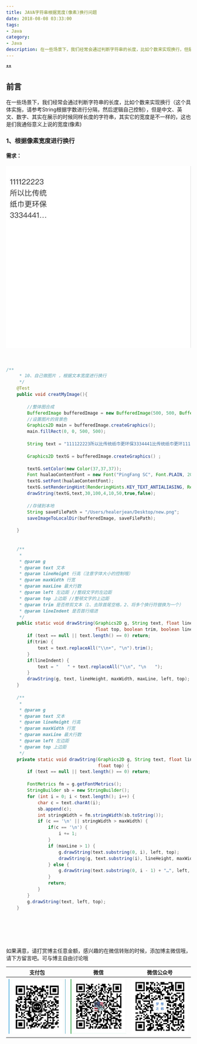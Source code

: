 ```yaml
---
title: JAVA字符串根据宽度(像素)换行问题
date: 2018-08-08 03:33:00
tags: 
- Java
category: 
- Java
description: 在一些场景下，我们经常会通过判断字符串的长度，比如个数来实现换行，但是中文、英文、数字、其实在展示的时候同样长度的字符串，其实它的宽度是不一样的，这也是们我通俗意义上说的宽度(像素)
---
```

<!-- image url 
https://raw.githubusercontent.com/HealerJean/HealerJean.github.io/master/blogImages
　　首行缩进
<font color="red">  </font>
-->
~~**~~
## 前言

在一些场景下，我们经常会通过判断字符串的长度，比如个数来实现换行（这个具体实施，请参考String根据字数进行分隔，然后逻辑自己控制），但是中文、英文、数字、其实在展示的时候同样长度的字符串，其实它的宽度是不一样的，这也是们我通俗意义上说的宽度(像素)

### 1、根据像素宽度进行换行

#### 需求：
 
![WX20181227-185027@2x](https://raw.githubusercontent.com/HealerJean/HealerJean.github.io/master/blogImages/WX20181227-185027@2x.png)




```java


/**
     * 10、自己做图片 ，根据文本宽度进行换行
     */
    @Test
    public void creatMyImage(){

        //整体图合成
        BufferedImage bufferedImage = new BufferedImage(500, 500, BufferedImage.TYPE_INT_RGB);
        //设置图片的背景色
        Graphics2D main = bufferedImage.createGraphics();
        main.fillRect(0, 0, 500, 500);

        String text = "111122223所以比传统纸巾更环保3334441比传统纸巾更环11111111111111122223所以比传统纸巾更环保3334441比传统纸巾更环11111111111111122223所以比传统纸巾更环保3334441比传统纸巾更环11111111111111122223所以比传统纸巾更环保3334441比传统纸巾更环11111111111";

        Graphics2D textG = bufferedImage.createGraphics() ;

        textG.setColor(new Color(37,37,37));
        Font hualaoContentFont = new Font("PingFang SC", Font.PLAIN, 20);
        textG.setFont(hualaoContentFont);
        textG.setRenderingHint(RenderingHints.KEY_TEXT_ANTIALIASING, RenderingHints.VALUE_TEXT_ANTIALIAS_GASP);
        drawString(textG,text,30,100,4,10,50,true,false);

        //存储到本地
        String saveFilePath = "/Users/healerjean/Desktop/new.png";
        saveImageToLocalDir(bufferedImage, saveFilePath);

    }


    /**
     *
     * @param g
     * @param text 文本
     * @param lineHeight 行高（注意字体大小的控制哦）
     * @param maxWidth 行宽
     * @param maxLine 最大行数
     * @param left 左边距 //整段文字的左边距
     * @param top 上边距 //整顿文字的上边距
     * @param trim 是否修剪文本（1、去除首尾空格，2、将多个换行符替换为一个）
     * @param lineIndent 是否首行缩进
     */
    public static void drawString(Graphics2D g, String text, float lineHeight, float maxWidth, int maxLine, float left,
                                  float top, boolean trim, boolean lineIndent) {
        if (text == null || text.length() == 0) return;
        if(trim) {
            text = text.replaceAll("\\n+", "\n").trim();
        }
        if(lineIndent) {
            text = "　　" + text.replaceAll("\\n", "\n　　");
        }
        drawString(g, text, lineHeight, maxWidth, maxLine, left, top);
    }

    /**
     *
     * @param g
     * @param text 文本
     * @param lineHeight 行高
     * @param maxWidth 行宽
     * @param maxLine 最大行数
     * @param left 左边距
     * @param top 上边距
     */
    private static void drawString(Graphics2D g, String text, float lineHeight, float maxWidth, int maxLine, float left,
                                   float top) {
        if (text == null || text.length() == 0) return;

        FontMetrics fm = g.getFontMetrics();
        StringBuilder sb = new StringBuilder();
        for (int i = 0; i < text.length(); i++) {
            char c = text.charAt(i);
            sb.append(c);
            int stringWidth = fm.stringWidth(sb.toString());
            if (c == '\n' || stringWidth > maxWidth) {
                if(c == '\n') {
                    i += 1;
                }
                if (maxLine > 1) {
                    g.drawString(text.substring(0, i), left, top);
                    drawString(g, text.substring(i), lineHeight, maxWidth, maxLine - 1, left, top + lineHeight);
                } else {
                    g.drawString(text.substring(0, i - 1) + "…", left, top);
                }
                return;
            }
        }
        g.drawString(text, left, top);
    }




```



<br/><br/><br/>
如果满意，请打赏博主任意金额，感兴趣的在微信转账的时候，添加博主微信哦， 请下方留言吧。可与博主自由讨论哦

|支付包 | 微信|微信公众号|
|:-------:|:-------:|:------:|
|![支付宝](https://raw.githubusercontent.com/HealerJean/HealerJean.github.io/master/assets/img/tctip/alpay.jpg) | ![微信](https://raw.githubusercontent.com/HealerJean/HealerJean.github.io/master/assets/img/tctip/weixin.jpg)|![微信公众号](https://raw.githubusercontent.com/HealerJean/HealerJean.github.io/master/assets/img/my/qrcode_for_gh_a23c07a2da9e_258.jpg)|




<!-- Gitalk 评论 start  -->

<link rel="stylesheet" href="https://unpkg.com/gitalk/dist/gitalk.css">
<script src="https://unpkg.com/gitalk@latest/dist/gitalk.min.js"></script> 
<div id="gitalk-container"></div>    
 <script type="text/javascript">
    var gitalk = new Gitalk({
		clientID: `1d164cd85549874d0e3a`,
		clientSecret: `527c3d223d1e6608953e835b547061037d140355`,
		repo: `HealerJean.github.io`,
		owner: 'HealerJean',
		admin: ['HealerJean'],
		id: '9T2O4tTJwiBRXh99',
    });
    gitalk.render('gitalk-container');
</script> 

<!-- Gitalk end -->

